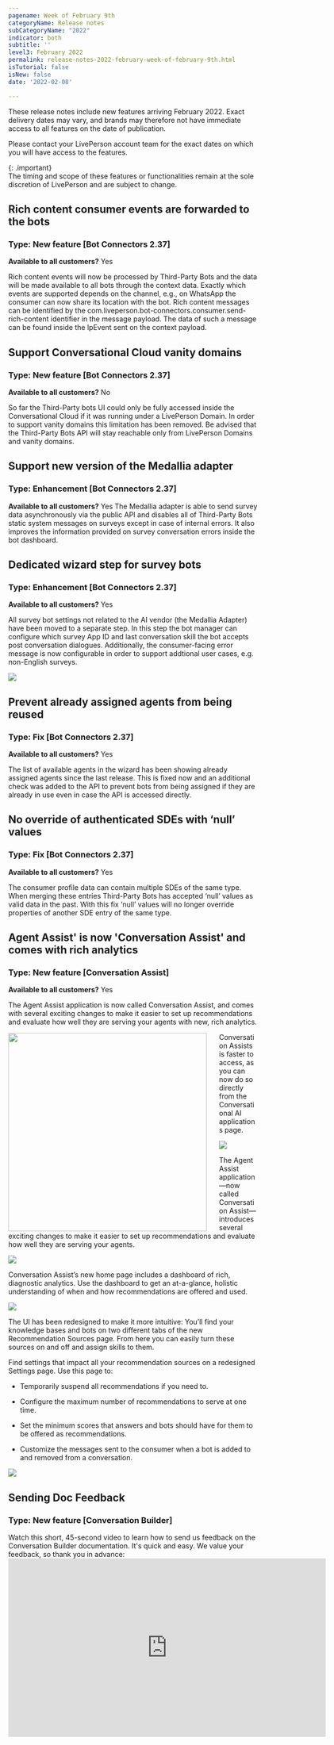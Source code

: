 ```yaml
---
pagename: Week of February 9th
categoryName: Release notes
subCategoryName: "2022"
indicator: both
subtitle: ''
level3: February 2022
permalink: release-notes-2022-february-week-of-february-9th.html
isTutorial: false
isNew: false
date: '2022-02-08'

---
```


These release notes include new features arriving February 2022. Exact delivery dates may vary, and brands may therefore not have immediate access to all features on the date of publication.

Please contact your LivePerson account team for the exact dates on which you will have access to the features.

{: .important}  
The timing and scope of these features or functionalities remain at the sole discretion of LivePerson and are subject to change.

## Rich content consumer events are forwarded to the bots 

### Type: New feature [Bot Connectors 2.37]

**Available to all customers?** Yes

Rich content events will now be processed by Third-Party Bots and the data will be made available to all bots through the context data. 
Exactly which events are supported depends on the channel, e.g., on WhatsApp the consumer can now share its location with the bot.
Rich content messages can be identified by the com.liveperson.bot-connectors.consumer.send-rich-content identifier in the message payload.
The data of such a message can be found inside the lpEvent sent on the context payload. 


## Support Conversational Cloud vanity domains

### Type: New feature [Bot Connectors 2.37]

**Available to all customers?** No

So far the Third-Party bots UI could only be fully accessed inside the Conversational Cloud if it was running under a LivePerson Domain. In order to support vanity domains this limitation has been removed. Be advised that the Third-Party Bots API will stay reachable only from LivePerson Domains and vanity domains.

## Support new version of the Medallia adapter

### Type: Enhancement [Bot Connectors 2.37]

**Available to all customers?** Yes
The Medallia adapter is able to send survey data asynchronously via the public API and disables all of Third-Party Bots static system messages on surveys except in case of internal errors. It also improves the information provided on survey conversation errors inside the bot dashboard.

## Dedicated wizard step for survey bots 

### Type: Enhancement [Bot Connectors 2.37]

**Available to all customers?** Yes

All survey bot settings not related to the AI vendor (the Medallia Adapter) have been moved to a separate step.
In this step the bot manager can configure which survey App ID and last conversation skill the bot accepts post conversation dialogues.
Additionally, the consumer-facing error message is now configurable in order to support addtional user cases, e.g. non-English surveys.

![](img/RN-2-2022-1.png)

## Prevent already assigned agents from being reused

### Type: Fix [Bot Connectors 2.37]

**Available to all customers?** Yes

The list of available agents in the wizard has been showing already assigned agents since the last release. This is fixed now and an additional check was added to the API to prevent bots from being assigned if they are already in use even in case the API is accessed directly.

## No override of authenticated SDEs with ‘null’ values

### Type: Fix [Bot Connectors 2.37]

**Available to all customers?** Yes

The consumer profile data can contain multiple SDEs of the same type. When merging these entries Third-Party Bots has accepted ‘null’ values as valid data in the past. With this fix ‘null’ values will no longer override properties of another SDE entry of the same type.


## Agent Assist' is now 'Conversation Assist' and comes with rich analytics

### Type: New feature [Conversation Assist]

**Available to all customers?** Yes

The Agent Assist application is now called Conversation Assist, and comes with several exciting changes to make it easier to set up recommendations and evaluate how well they are serving your agents with new, rich analytics.


<img width="400" src="week-of-november-10th-2021-2.gif" align="left" style="margin: 0px 25px 0px 0px;">

Conversation Assists is faster to access, as you can now do so directly from the Conversational AI applications page.

![](img/week-of-november-10th-2021-3.png)

The Agent Assist application—now called Conversation Assist—introduces several exciting changes to make it easier to set up recommendations and evaluate how well they are serving your agents.

![](img/week-of-november-10th-2021-4.png)

Conversation Assist’s new home page includes a dashboard of rich, diagnostic analytics. Use the dashboard to get an at-a-glance, holistic understanding of when and how recommendations are offered and used.

![](img/week-of-november-10th-2021-5.png)

The UI has been redesigned to make it more intuitive: You’ll find your knowledge bases and bots on two different tabs of the new Recommendation Sources page. From here you can easily turn these sources on and off and assign skills to them.

Find settings that impact all your recommendation sources on a redesigned Settings page. Use this page to:

* Temporarily suspend all recommendations if you need to.

* Configure the maximum number of recommendations to serve at one time.

* Set the minimum scores that answers and bots should have for them to be offered as recommendations.

* Customize the messages sent to the consumer when a bot is added to and removed from a conversation.

![](img/week-of-november-10th-2021-6.png)

## Sending Doc Feedback

### Type: New feature [Conversation Builder]

Watch this short, 45-second video to learn how to send us feedback on the Conversation Builder documentation. It's quick and easy. We value your feedback, so thank you in advance: <iframe style="max-width: 750px;" src="https://player.vimeo.com/video/673282819?autoplay=1&loop=1&title=0&byline=0&portrait=0" width="640" height="360" frameborder="0" allow="autoplay; fullscreen" allowfullscreen></iframe> 

